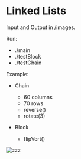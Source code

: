 # Linked Lists

Input and Output in /images.

Run:
- ./main
- ./testBlock
- ./testChain

Example:
- Chain
  - 60 columns
  - 70 rows
  - reverse()
  - rotate(3)

- Block
  - flipVert()

![zzz](https://user-images.githubusercontent.com/73722423/149012858-48992fa0-08bf-4895-b85a-5d7b6dc5487d.png)

